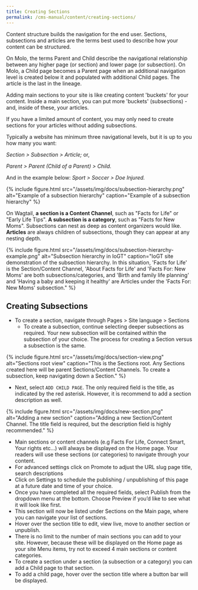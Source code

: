 ```yaml
---
title: Creating Sections
permalink: /cms-manual/content/creating-sections/
---
```


Content structure builds the navigation for the end user. Sections, subsections and articles are the terms best used to describe how your content can be structured.

On Molo, the terms Parent and Child describe the navigational relationship between any higher page (or section) and lower page (or subsection). On Molo, a Child page becomes a Parent page when an additional navigation level is created below it and populated with additional Child pages. The article is the last in the lineage.

Adding main sections to your site is like creating content 'buckets' for your content. Inside a main section, you can put more 'buckets' (subsections) - and, inside of these, your articles.

If you have a limited amount of content, you may only need to create sections for your articles without adding subsections.

Typically a website has minimum three navigational levels, but it is up to you how many you want:

_Section > Subsection > Article;_ or,

_Parent > Parent (Child of a Parent) > Child._

And in the example below: _Sport > Soccer > Doe Injured._

{% include figure.html src="/assets/img/docs/subsection-hierarchy.png" alt="Example of a subsection hierarchy" caption="Example of a subsection hierarchy" %}

On Wagtail, **a section is a Content Channel**, such as "Facts for Life" or "Early Life Tips". **A subsection is a category**, such as "Facts for New Moms". Subsections can nest as deep as content organizers would like. **Articles** are always children of subsections, though they can appear at any nesting depth.

{% include figure.html src="/assets/img/docs/subsection-hierarchy-example.png" alt="Subsection hierarchy in IoGT" caption="IoGT site demonstration of the subsection hierarchy. In this situation, 'Facts for Life' is the Section/Content Channel, 'About Facts for Life' and 'Facts For: New Moms' are both subsections/categories, and 'Birth and family life planning' and 'Having a baby and keeping it healthy' are Articles under the 'Facts For: New Moms' subsection." %}

## Creating Subsections

- To create a section, navigate through Pages > Site language > Sections
  - To create a subsection, continue selecting deeper subsections as required. Your new subsection will be contained within the subsection of your choice. The process for creating a Section versus a subsection is the same.

{% include figure.html src="/assets/img/docs/section-view.png" alt="Sections root view" caption="This is the Sections root. Any Sections created here will be parent Sections/Content Channels. To create a subsection, keep navigating down a Section." %}

- Next, select `ADD CHILD PAGE`. The only required field is the title, as indicated by the red asterisk. However, it is recommend to add a section description as well.

{% include figure.html src="/assets/img/docs/new-section.png" alt="Adding a new section" caption="Adding a new Section/Content Channel. The title field is required, but the description field is highly recommended." %}

- Main sections or content channels (e.g Facts For Life, Connect Smart, Your rights etc…) will always be displayed on the Home page. Your readers will use these sections (or categories) to navigate through your content.
- For advanced settings click on Promote to adjust the URL slug page title, search descriptions
- Click on Settings to schedule the publishing / unpublishing of this page at a future date and time of your choice.
- Once you have completed all the required fields, select Publish from the dropdown menu at the bottom. Choose Preview if you’d like to see what it will look like first.
- This section will now be listed under Sections on the Main page, where you can navigate your list of sections.
- Hover over the section title to edit, view live, move to another section or unpublish.
- There is no limit to the number of main sections you can add to your site. However, because these will be displayed on the Home page as your site Menu items, try not to exceed 4 main sections or content categories.
- To create a section under a section (a subsection or a category) you can add a Child page to that section.
- To add a child page, hover over the section title where a button bar will be displayed.
